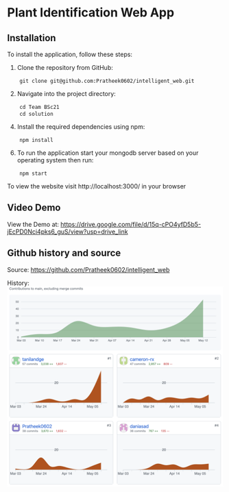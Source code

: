 # Plant Identification Web App 
## Installation
To install the application, follow these steps:

1. Clone the repository from GitHub:
```
    git clone git@github.com:Pratheek0602/intelligent_web.git
```
2. Navigate into the project directory:
```
    cd Team BSc21
    cd solution
```

4. Install the required dependencies using npm:
```
    npm install
```
6. To run the application start your mongodb server based on your operating system then run:
```
    npm start
```
To view the website visit http://localhost:3000/ in your browser

## Video Demo

View the Demo at: https://drive.google.com/file/d/15q-cPO4yfD5b5-jEcPD0Nci4pks6_guS/view?usp=drive_link
    

## Github history and source

Source: https://github.com/Pratheek0602/intelligent_web

History:
<img width="910" alt="github-contributions" src="public/images/github-contributions.png">
    
